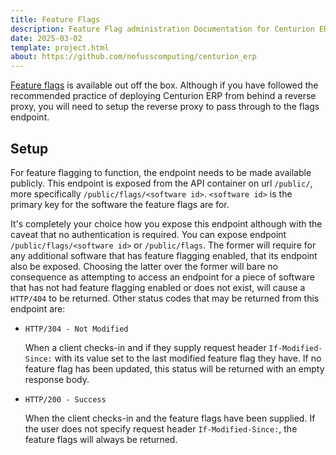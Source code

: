 ```yaml
---
title: Feature Flags
description: Feature Flag administration Documentation for Centurion ERP by No Fuss Computing
date: 2025-03-02
template: project.html
about: https://github.com/nofusscomputing/centurion_erp
---
```


[Feature flags](../../user/devops/feature_flags.md) is available out off the box. Although if you have followed the recommended practice of deploying Centurion ERP from behind a reverse proxy, you will need to setup the reverse proxy to pass through to the flags endpoint.


## Setup

For feature flagging to function, the endpoint needs to be made available publicly. This endpoint is exposed from the API container on url `/public/`, more specifically `/public/flags/<software id>`. `<software id>` is the primary key for the software the feature flags are for.

It's completely your choice how you expose this endpoint although with the caveat that no authentication is required. You can expose endpoint `/public/flags/<software id>` or `/public/flags`. The former will require for any additional software that has feature flagging enabled, that its endpoint also be exposed. Choosing the latter over the former will bare no consequence as attempting to access an endpoint for a piece of software that has not had feature flagging enabled or does not exist, will cause a `HTTP/404` to be returned. Other status codes that may be returned from this endpoint are:

- `HTTP/304 - Not Modified`

    When a client checks-in and if they supply request header `If-Modified-Since:` with its value set to the last modified feature flag they have. If no feature flag has been updated, this status will be returned with an empty response body.

- `HTTP/200 - Success`

    When the client checks-in and the feature flags have been supplied. If the user does not specify request header `If-Modified-Since:`, the feature flags will always be returned.
